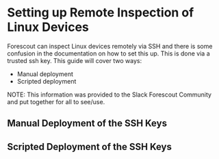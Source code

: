 # Setting up Remote Inspection of Linux Devices
Forescout can inspect Linux devices remotely via SSH and there is some confusion in the documentation on how to set this up. This is done via a trusted ssh key. This guide will cover two ways:
- Manual deployment
- Scripted deployment

NOTE: This information was provided to the Slack Forescout Community and put together for all to see/use.

## Manual Deployment of the SSH Keys
## Scripted Deployment of the SSH Keys